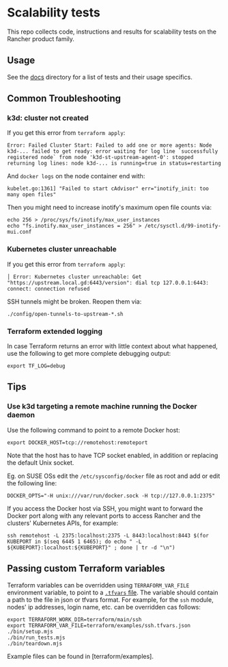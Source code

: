 # Scalability tests

This repo collects code, instructions and results for scalability tests on the Rancher product family.

## Usage

See the [docs](docs) directory for a list of tests and their usage specifics.

## Common Troubleshooting

### k3d: cluster not created

If you get this error from `terraform apply`:
```
Error: Failed Cluster Start: Failed to add one or more agents: Node k3d-... failed to get ready: error waiting for log line `successfully registered node` from node 'k3d-st-upstream-agent-0': stopped returning log lines: node k3d-... is running=true in status=restarting
```

And `docker logs` on the node container end with:
```
kubelet.go:1361] "Failed to start cAdvisor" err="inotify_init: too many open files"
```

Then you might need to increase inotify's maximum open file counts via:
```
echo 256 > /proc/sys/fs/inotify/max_user_instances
echo "fs.inotify.max_user_instances = 256" > /etc/sysctl.d/99-inotify-mui.conf
```

### Kubernetes cluster unreachable

If you get this error from `terraform apply`:
```
│ Error: Kubernetes cluster unreachable: Get "https://upstream.local.gd:6443/version": dial tcp 127.0.0.1:6443: connect: connection refused
```

SSH tunnels might be broken. Reopen them via:
```shell
./config/open-tunnels-to-upstream-*.sh
```

### Terraform extended logging

In case Terraform returns an error with little context about what happened, use the following to get more complete debugging output:
```shell
export TF_LOG=debug
```

## Tips

### Use k3d targeting a remote machine running the Docker daemon

Use the following command to point to a remote Docker host:
```shell
export DOCKER_HOST=tcp://remotehost:remoteport
```

Note that the host has to have TCP socket enabled, in addition or replacing the default Unix socket.

Eg. on SUSE OSs edit the `/etc/sysconfig/docker` file as root and add or edit the following line:
```
DOCKER_OPTS="-H unix:///var/run/docker.sock -H tcp://127.0.0.1:2375"
```

If you access the Docker host via SSH, you might want to forward the Docker port along with any relevant ports to access Rancher and the clusters' Kubernetes APIs, for example:

```shell
ssh remotehost -L 2375:localhost:2375 -L 8443:localhost:8443 $(for KUBEPORT in $(seq 6445 1 6465); do echo " -L ${KUBEPORT}:localhost:${KUBEPORT}" ; done | tr -d "\n")
```

## Passing custom Terraform variables

Terraform variables can be overridden using `TERRAFORM_VAR_FILE` environment variable, to point to a [`.tfvars` file](https://developer.hashicorp.com/terraform/language/values/variables#variable-definitions-tfvars-files). The variable should contain a path to the file in json or tfvars format.
For example, for the `ssh` module, nodes' ip addresses, login name, etc. can be overridden cas follows:

```shell
export TERRAFORM_WORK_DIR=terraform/main/ssh
export TERRAFORM_VAR_FILE=terraform/examples/ssh.tfvars.json
./bin/setup.mjs
./bin/run_tests.mjs
./bin/teardown.mjs
```

Example files can be found in [terraform/examples].

